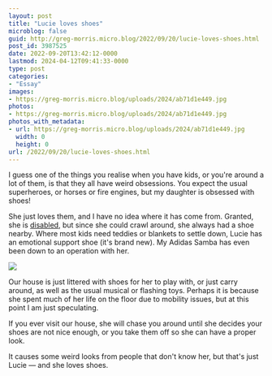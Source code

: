 ```yaml
---
layout: post
title: "Lucie loves shoes"
microblog: false
guid: http://greg-morris.micro.blog/2022/09/20/lucie-loves-shoes.html
post_id: 3987525
date: 2022-09-20T13:42:12-0000
lastmod: 2024-04-12T09:41:33-0000
type: post
categories:
- "Essay"
images:
- https://greg-morris.micro.blog/uploads/2024/ab71d1e449.jpg
photos:
- https://greg-morris.micro.blog/uploads/2024/ab71d1e449.jpg
photos_with_metadata:
- url: https://greg-morris.micro.blog/uploads/2024/ab71d1e449.jpg
  width: 0
  height: 0
url: /2022/09/20/lucie-loves-shoes.html
---
```

I guess one of the things you realise when you have kids, or you're around a lot of them, is that they all have weird obsessions. You expect the usual superheroes, or horses or fire engines, but my daughter is obsessed with shoes!

She just loves them, and I have no idea where it has come from. Granted, she is [disabled](/2020/01/31/the-diagnosis-relief.html), but since she could crawl around, she always had a shoe nearby. Where most kids need teddies or blankets to settle down, Lucie has an emotional support shoe (it's brand new). My Adidas Samba has even been down to an operation with her.

![](https://greg-morris.micro.blog/uploads/2024/ab71d1e449.jpg)

Our house is just littered with shoes for her to play with, or just carry around, as well as the usual musical or flashing toys. Perhaps it is because she spent much of her life on the floor due to mobility issues, but at this point I am just speculating. 

If you ever visit our house, she will chase you around until she decides your shoes are not nice enough, or you take them off so she can have a proper look. 

It causes some weird looks from people that don't know her, but that's just Lucie — and she loves shoes. 
